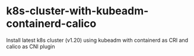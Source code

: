 # k8s-cluster-with-kubeadm-containerd-calico
Install latest k8s cluster (v1.20) using kubeadm with containerd as CRI and calico as CNI plugin
